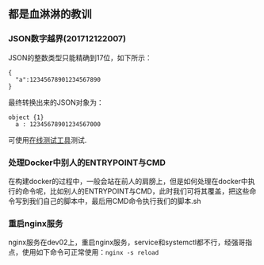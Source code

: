 ## 都是血淋淋的教训

### JSON数字越界(201712122007)

JSON的整数类型只能精确到17位，如下所示：
```
{
  "a":12345678901234567890
}
```
最终转换出来的JSON对象为：
```
object {1}
  a : 12345678901234567000
```
可使用[在线测试工具](https://c.runoob.com/front-end/53)测试.

### 处理Docker中别人的ENTRYPOINT与CMD
在构建docker的过程中，一般会站在前人的肩膀上，但是如何处理在docker中执行的命令呢，比如别人的ENTRYPOINT与CMD，此时我们可将其覆盖，把这些命令写到我们自己的脚本中，最后用CMD命令执行我们的脚本.sh


### 重启nginx服务
nginx服务在dev02上，重启nginx服务，service和systemctl都不行，经强哥指点，使用如下命令可正常使用：`nginx -s reload`
